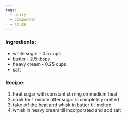 ```yaml
---
tags:
  - dairy
  - component
  - sauce
---
```

### Ingredients:
- white sugar - 0.5 cups
- butter - 2.5 tbsps
- heavy cream - 0.25 cups
- salt

### Recipe:
1. heat sugar with constant stirring on medium heat
2. cook for 1 minute after sugar is completely melted
3. take off the heat and whisk in butter till melted
4. whisk in heavy cream till incorporated and add salt